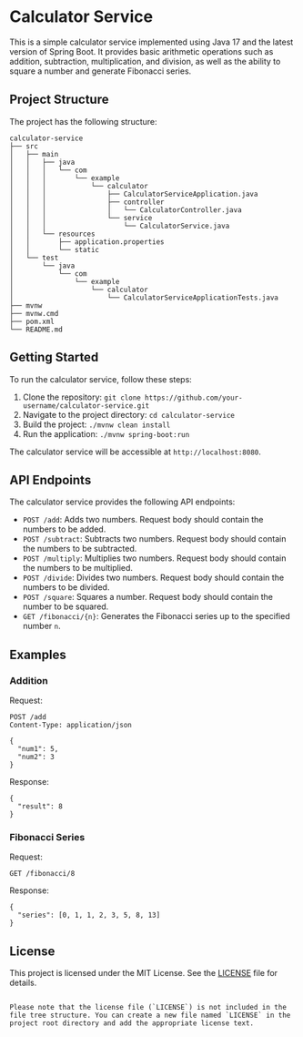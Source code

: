 # Calculator Service

This is a simple calculator service implemented using Java 17 and the latest version of Spring Boot. It provides basic arithmetic operations such as addition, subtraction, multiplication, and division, as well as the ability to square a number and generate Fibonacci series.

## Project Structure

The project has the following structure:

```
calculator-service
├── src
│   ├── main
│   │   ├── java
│   │   │   └── com
│   │   │       └── example
│   │   │           └── calculator
│   │   │               ├── CalculatorServiceApplication.java
│   │   │               ├── controller
│   │   │               │   └── CalculatorController.java
│   │   │               └── service
│   │   │                   └── CalculatorService.java
│   │   └── resources
│   │       ├── application.properties
│   │       └── static
│   └── test
│       └── java
│           └── com
│               └── example
│                   └── calculator
│                       └── CalculatorServiceApplicationTests.java
├── mvnw
├── mvnw.cmd
├── pom.xml
└── README.md
```

## Getting Started

To run the calculator service, follow these steps:

1. Clone the repository: `git clone https://github.com/your-username/calculator-service.git`
2. Navigate to the project directory: `cd calculator-service`
3. Build the project: `./mvnw clean install`
4. Run the application: `./mvnw spring-boot:run`

The calculator service will be accessible at `http://localhost:8080`.

## API Endpoints

The calculator service provides the following API endpoints:

- `POST /add`: Adds two numbers. Request body should contain the numbers to be added.
- `POST /subtract`: Subtracts two numbers. Request body should contain the numbers to be subtracted.
- `POST /multiply`: Multiplies two numbers. Request body should contain the numbers to be multiplied.
- `POST /divide`: Divides two numbers. Request body should contain the numbers to be divided.
- `POST /square`: Squares a number. Request body should contain the number to be squared.
- `GET /fibonacci/{n}`: Generates the Fibonacci series up to the specified number `n`.

## Examples

### Addition

Request:
```
POST /add
Content-Type: application/json

{
  "num1": 5,
  "num2": 3
}
```

Response:
```
{
  "result": 8
}
```

### Fibonacci Series

Request:
```
GET /fibonacci/8
```

Response:
```
{
  "series": [0, 1, 1, 2, 3, 5, 8, 13]
}
```

## License

This project is licensed under the MIT License. See the [LICENSE](LICENSE) file for details.
```

Please note that the license file (`LICENSE`) is not included in the file tree structure. You can create a new file named `LICENSE` in the project root directory and add the appropriate license text.
